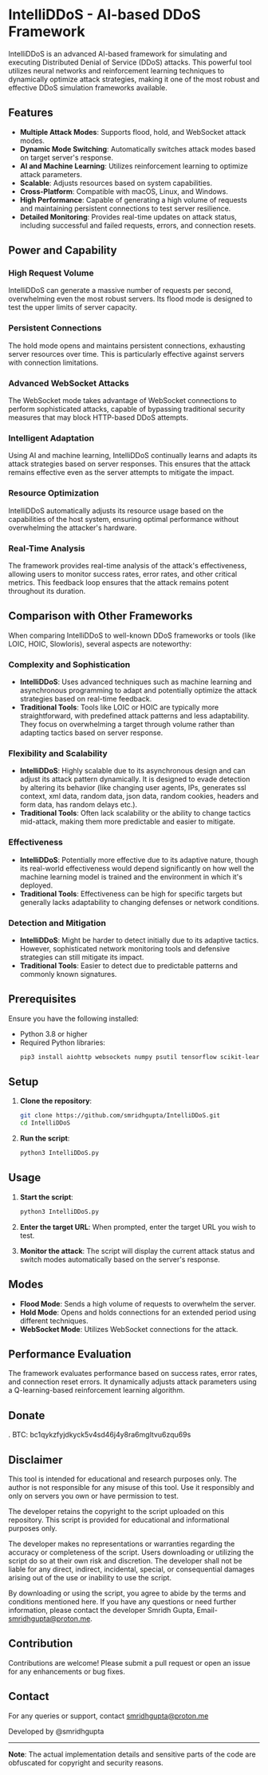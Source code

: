 # IntelliDDoS - AI-based DDoS Framework

IntelliDDoS is an advanced AI-based framework for simulating and executing Distributed Denial of Service (DDoS) attacks. This powerful tool utilizes neural networks and reinforcement learning techniques to dynamically optimize attack strategies, making it one of the most robust and effective DDoS simulation frameworks available.

## Features

- **Multiple Attack Modes**: Supports flood, hold, and WebSocket attack modes.
- **Dynamic Mode Switching**: Automatically switches attack modes based on target server's response.
- **AI and Machine Learning**: Utilizes reinforcement learning to optimize attack parameters.
- **Scalable**: Adjusts resources based on system capabilities.
- **Cross-Platform**: Compatible with macOS, Linux, and Windows.
- **High Performance**: Capable of generating a high volume of requests and maintaining persistent connections to test server resilience.
- **Detailed Monitoring**: Provides real-time updates on attack status, including successful and failed requests, errors, and connection resets.

## Power and Capability

### High Request Volume
IntelliDDoS can generate a massive number of requests per second, overwhelming even the most robust servers. Its flood mode is designed to test the upper limits of server capacity.

### Persistent Connections
The hold mode opens and maintains persistent connections, exhausting server resources over time. This is particularly effective against servers with connection limitations.

### Advanced WebSocket Attacks
The WebSocket mode takes advantage of WebSocket connections to perform sophisticated attacks, capable of bypassing traditional security measures that may block HTTP-based DDoS attempts.

### Intelligent Adaptation
Using AI and machine learning, IntelliDDoS continually learns and adapts its attack strategies based on server responses. This ensures that the attack remains effective even as the server attempts to mitigate the impact.

### Resource Optimization
IntelliDDoS automatically adjusts its resource usage based on the capabilities of the host system, ensuring optimal performance without overwhelming the attacker's hardware.

### Real-Time Analysis
The framework provides real-time analysis of the attack's effectiveness, allowing users to monitor success rates, error rates, and other critical metrics. This feedback loop ensures that the attack remains potent throughout its duration.

## Comparison with Other Frameworks

When comparing IntelliDDoS to well-known DDoS frameworks or tools (like LOIC, HOIC, Slowloris), several aspects are noteworthy:

### Complexity and Sophistication

- **IntelliDDoS**: Uses advanced techniques such as machine learning and asynchronous programming to adapt and potentially optimize the attack strategies based on real-time feedback.
- **Traditional Tools**: Tools like LOIC or HOIC are typically more straightforward, with predefined attack patterns and less adaptability. They focus on overwhelming a target through volume rather than adapting tactics based on server response.

### Flexibility and Scalability

- **IntelliDDoS**: Highly scalable due to its asynchronous design and can adjust its attack pattern dynamically. It is designed to evade detection by altering its behavior (like changing user agents, IPs, generates ssl context, xml data, random data, json data, random cookies, headers and form data, has random delays etc.).
- **Traditional Tools**: Often lack scalability or the ability to change tactics mid-attack, making them more predictable and easier to mitigate.

### Effectiveness

- **IntelliDDoS**: Potentially more effective due to its adaptive nature, though its real-world effectiveness would depend significantly on how well the machine learning model is trained and the environment in which it's deployed.
- **Traditional Tools**: Effectiveness can be high for specific targets but generally lacks adaptability to changing defenses or network conditions.

### Detection and Mitigation

- **IntelliDDoS**: Might be harder to detect initially due to its adaptive tactics. However, sophisticated network monitoring tools and defensive strategies can still mitigate its impact.
- **Traditional Tools**: Easier to detect due to predictable patterns and commonly known signatures.

## Prerequisites

Ensure you have the following installed:

- Python 3.8 or higher
- Required Python libraries:
  ```sh
  pip3 install aiohttp websockets numpy psutil tensorflow scikit-learn
  ```

## Setup

1. **Clone the repository**:
   ```sh
   git clone https://github.com/smridhgupta/IntelliDDoS.git
   cd IntelliDDoS
   ```

2. **Run the script**:
   ```sh
   python3 IntelliDDoS.py
   ```

## Usage

1. **Start the script**:
   ```sh
   python3 IntelliDDoS.py
   ```

2. **Enter the target URL**:
   When prompted, enter the target URL you wish to test.

3. **Monitor the attack**:
   The script will display the current attack status and switch modes automatically based on the server's response.

## Modes

- **Flood Mode**: Sends a high volume of requests to overwhelm the server.
- **Hold Mode**: Opens and holds connections for an extended period using different techniques.
- **WebSocket Mode**: Utilizes WebSocket connections for the attack.

## Performance Evaluation

The framework evaluates performance based on success rates, error rates, and connection reset errors. It dynamically adjusts attack parameters using a Q-learning-based reinforcement learning algorithm.

## Donate

. BTC: bc1qykzfyjdkyck5v4sd46j4y8ra6mgltvu6zqu69s

## Disclaimer

This tool is intended for educational and research purposes only. The author is not responsible for any misuse of this tool. Use it responsibly and only on servers you own or have permission to test.

The developer retains the copyright to the script uploaded on this repository. This script is provided for educational and informational purposes only.

The developer makes no representations or warranties regarding the accuracy or completeness of the script. Users downloading or utilizing the script do so at their own risk and discretion. The developer shall not be liable for any direct, indirect, incidental, special, or consequential damages arising out of the use or inability to use the script.

By downloading or using the script, you agree to abide by the terms and conditions mentioned here. If you have any questions or need further information, please contact the developer Smridh Gupta, Email- smridhgupta@proton.me.

## Contribution

Contributions are welcome! Please submit a pull request or open an issue for any enhancements or bug fixes.

## Contact

For any queries or support, contact smridhgupta@proton.me

Developed by @smridhgupta

---

**Note**: The actual implementation details and sensitive parts of the code are obfuscated for copyright and security reasons.
